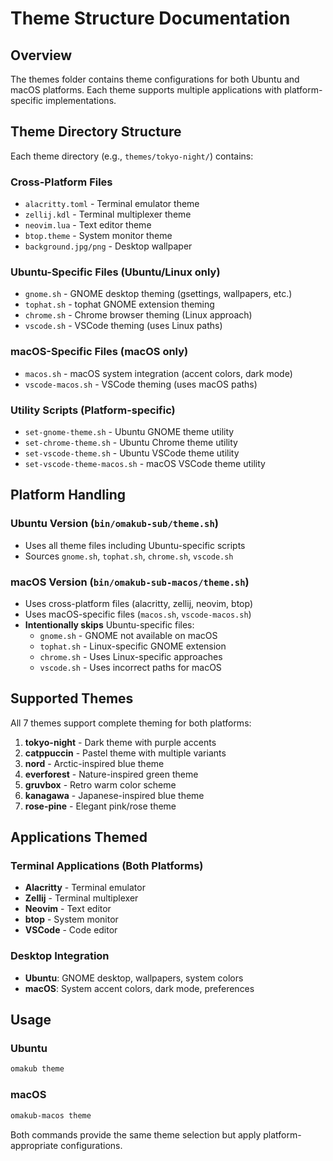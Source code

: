 # Theme Structure Documentation

## Overview

The themes folder contains theme configurations for both Ubuntu and macOS platforms. Each theme supports multiple applications with platform-specific implementations.

## Theme Directory Structure

Each theme directory (e.g., `themes/tokyo-night/`) contains:

### Cross-Platform Files

- `alacritty.toml` - Terminal emulator theme
- `zellij.kdl` - Terminal multiplexer theme
- `neovim.lua` - Text editor theme
- `btop.theme` - System monitor theme
- `background.jpg/png` - Desktop wallpaper

### Ubuntu-Specific Files (Ubuntu/Linux only)

- `gnome.sh` - GNOME desktop theming (gsettings, wallpapers, etc.)
- `tophat.sh` - tophat GNOME extension theming
- `chrome.sh` - Chrome browser theming (Linux approach)
- `vscode.sh` - VSCode theming (uses Linux paths)

### macOS-Specific Files (macOS only)

- `macos.sh` - macOS system integration (accent colors, dark mode)
- `vscode-macos.sh` - VSCode theming (uses macOS paths)

### Utility Scripts (Platform-specific)

- `set-gnome-theme.sh` - Ubuntu GNOME theme utility
- `set-chrome-theme.sh` - Ubuntu Chrome theme utility
- `set-vscode-theme.sh` - Ubuntu VSCode theme utility
- `set-vscode-theme-macos.sh` - macOS VSCode theme utility

## Platform Handling

### Ubuntu Version (`bin/omakub-sub/theme.sh`)

- Uses all theme files including Ubuntu-specific scripts
- Sources `gnome.sh`, `tophat.sh`, `chrome.sh`, `vscode.sh`

### macOS Version (`bin/omakub-sub-macos/theme.sh`)

- Uses cross-platform files (alacritty, zellij, neovim, btop)
- Uses macOS-specific files (`macos.sh`, `vscode-macos.sh`)
- **Intentionally skips** Ubuntu-specific files:
  - `gnome.sh` - GNOME not available on macOS
  - `tophat.sh` - Linux-specific GNOME extension
  - `chrome.sh` - Uses Linux-specific approaches
  - `vscode.sh` - Uses incorrect paths for macOS

## Supported Themes

All 7 themes support complete theming for both platforms:

1. **tokyo-night** - Dark theme with purple accents
2. **catppuccin** - Pastel theme with multiple variants
3. **nord** - Arctic-inspired blue theme
4. **everforest** - Nature-inspired green theme
5. **gruvbox** - Retro warm color scheme
6. **kanagawa** - Japanese-inspired blue theme
7. **rose-pine** - Elegant pink/rose theme

## Applications Themed

### Terminal Applications (Both Platforms)

- **Alacritty** - Terminal emulator
- **Zellij** - Terminal multiplexer
- **Neovim** - Text editor
- **btop** - System monitor
- **VSCode** - Code editor

### Desktop Integration

- **Ubuntu**: GNOME desktop, wallpapers, system colors
- **macOS**: System accent colors, dark mode, preferences

## Usage

### Ubuntu

```bash
omakub theme
```

### macOS

```bash
omakub-macos theme
```

Both commands provide the same theme selection but apply platform-appropriate configurations.
